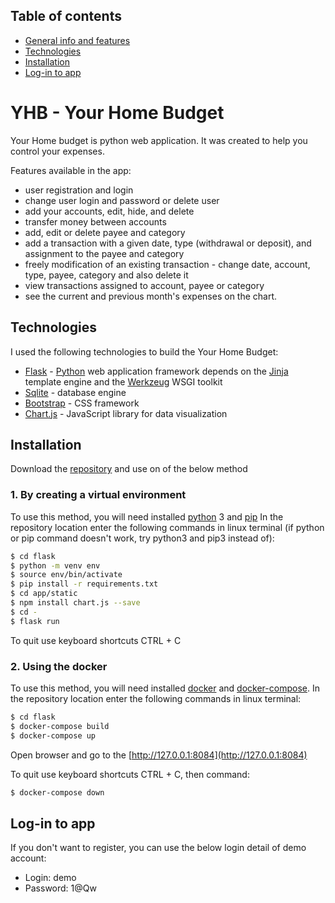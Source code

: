 ## Table of contents
* [General info and features](#YHB---Your-Home-Budget)
* [Technologies](#technologies)
* [Installation](#installation)
* [Log-in to app](#Log-in-to-app)

# YHB - Your Home Budget

Your Home budget is python web application. It was created to help you control your expenses.

Features available in the app:
* user registration and login
* change user login and password or delete user
* add your accounts, edit, hide, and delete
* transfer money between accounts
* add, edit or delete payee and category
* add a transaction with a given date, type (withdrawal or deposit), and assignment to the payee and category
* freely modification of an existing transaction - change date, account, type, payee, category and also delete it
* view transactions assigned to account, payee or category
* see the current and previous month's expenses on the chart.


## Technologies
I used the following technologies to build the Your Home Budget:

* [Flask] - [Python] web application framework depends on the [Jinja] template engine and the [Werkzeug] WSGI toolkit
* [Sqlite] - database engine
* [Bootstrap] - CSS framework
* [Chart.js] - JavaScript library for data visualization

## Installation 
Download the [repository] and use on of the below method

### 1. By creating a virtual environment

To use this method, you will need installed [python] 3 and [pip]
In the repository location enter the following commands in linux terminal (if python or pip command doesn't work, try python3 and pip3 instead of):
```sh
$ cd flask
$ python -m venv env
$ source env/bin/activate
$ pip install -r requirements.txt 
$ cd app/static
$ npm install chart.js --save
$ cd -
$ flask run
```
To quit use keyboard shortcuts CTRL + C

### 2. Using the docker
To use this method, you will need installed [docker] and [docker-compose].
In the repository location enter the following commands in linux terminal:
```bash
$ cd flask
$ docker-compose build
$ docker-compose up
```
Open browser and go to the [http://127.0.0.1:8084](http://127.0.0.1:8084)

To quit use keyboard shortcuts CTRL + C, then command:
```bash
$ docker-compose down
```

## Log-in to app

If you don't want to register, you can use the below login detail of demo account:
* Login: demo
* Password: 1@Qw

[//]: # (These are reference links used in the body http://stackoverflow.com/questions/4823468/store-comments-in-markdown-syntax)

   [repository]: <https://github.com/marsiekiera/YHB.git>
   [flask]: <https://flask.palletsprojects.com>
   [sqlite]: <https://www.sqlite.org>
   [bootstrap]: <https://getbootstrap.com>
   [chart.js]: <https://www.chartjs.org>
   [jinja]: <https://jinja.palletsprojects.com>
   [Werkzeug]: <https://werkzeug.palletsprojects.com>
   [python]: <https://www.python.org>
   [docker]: <https://docs.docker.com/get-docker>
   [docker-compose]: <https://docs.docker.com/compose/install>
   [pip]: <https://pip.pypa.io/en/stable/installing>